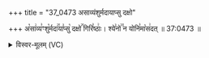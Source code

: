 +++
title = "37_0473 असाव्यंशुर्मदायाप्सु दक्षो"

+++
अ꣡सा꣢व्य꣣ꣳशु꣡र्मदा꣢꣯या꣣प्सु꣡ दक्षो꣢꣯ गिरि꣣ष्ठाः꣢। श्ये꣣नो꣢꣫ न योनि꣣मा꣡स꣢दत् ॥ 37:0473 ॥

<details><summary>विस्वर-मूलम् (VC)</summary>

असाव्यꣳशुर्मदायाप्सु दक्षो गिरिष्ठाः । श्येनो न योनिमासदत् ॥४७३॥
</details>